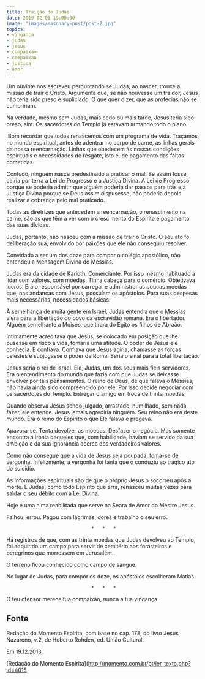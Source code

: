 ```yaml
---
title: Traição de Judas
date: 2019-02-01 19:00:00
image: "images/masonary-post/post-2.jpg"
topics: 
- vinganca
- judas
- jesus
- compaixao
- compaixao
- justica
- amor
---
```


Um ouvinte nos escreveu perguntando se Judas, ao nascer, trouxe a missão de
trair o Cristo. Argumenta que, se não houvesse um traidor, Jesus não teria sido
preso e supliciado. O que quer dizer, que as profecias não se cumpririam.

Na verdade, mesmo sem Judas, mais cedo ou mais tarde, Jesus teria sido preso,
sim. Os sacerdotes do Templo já estavam armando todo o plano.

 Bom recordar que todos renascemos com um programa de vida. Traçamos, no mundo
espiritual, antes de adentrar no corpo de carne, as linhas gerais da nossa
reencarnação. Linhas que obedecem às nossas condições espirituais e
necessidades de resgate, isto é, de pagamento das faltas cometidas.

Contudo, ninguém nasce predestinado a praticar o mal. Se assim fosse, cairia
por terra a Lei de Progresso e a Justiça Divina. A Lei de Progresso porque se
poderia admitir que alguém poderia dar passos para trás e a Justiça Divina
porque se Deus assim dispusesse, não poderia depois realizar a cobrança pelo
mal praticado.

Todas as diretrizes que antecedem a reencarnação, o renascimento na carne, são
as que têm a ver com o crescimento do Espírito e pagamento das suas dívidas.

Judas, portanto, não nasceu com a missão de trair o Cristo. O seu ato foi
deliberação sua, envolvido por paixões que ele não conseguiu resolver.

Convidado a ser um dos doze para compor o colégio apostólico, não entendeu a
Mensagem Divina do Messias.

Judas era da cidade de Karioth. Comerciante. Por isso mesmo habituado a lidar
com valores, com moedas. Tinha cabeça para o comércio. Objetivava lucros. Era o
responsável por carregar e administrar as poucas moedas que, nas andanças com
Jesus, possuíam os apóstolos. Para suas despesas mais necessárias, necessidades
básicas.

À semelhança de muita gente em Israel, Judas entendia que o Messias viera para
a libertação do povo da escravidão romana. Era o libertador. Alguém semelhante
a Moisés, que tirara do Egito os filhos de Abraão.

Intimamente acreditava que Jesus, se colocado em posição que lhe pusesse em
risco a vida, tomaria uma atitude. O poder de Jesus ele conhecia. E confiava.
Confiava que Jesus agiria, chamasse as forças celestes e subjugasse o poder de
Roma. Seria o sinal para a total libertação.

Jesus seria o rei de Israel. Ele, Judas, um dos seus mais fiéis servidores. Era
o entendimento do mundo que fazia com que Judas se deixasse envolver por tais
pensamentos. O reino de Deus, de que falava o Messias, não havia ainda sido
compreendido por ele. Por isso decide negociar com os sacerdotes do Templo.
Entregar o amigo em troca de trinta moedas.

Quando observa Jesus sendo julgado, arrastado, humilhado, sem nada fazer, ele
entende. Jesus jamais agrediria ninguém. Seu reino não era deste mundo. Era o
reino do Espírito o que Ele falava e pregava.

Apavora-se. Tenta devolver as moedas. Desfazer o negócio. Mas somente encontra
a ironia daqueles que, com habilidade, haviam se servido da sua ambição e da
sua ignorância acerca dos verdadeiros valores.

Como não consegue que a vida de Jesus seja poupada, toma-se de vergonha.
Infelizmente, a vergonha foi tanta que o conduziu ao trágico ato do suicídio.

As informações espirituais são de que o próprio Jesus o socorreu após a morte.
E Judas, como todo Espírito que erra, renasceu muitas vezes para saldar o seu
débito com a Lei Divina.

Hoje é uma alma reabilitada que serve na Seara de Amor do Mestre Jesus.

Falhou, errou. Pagou com lágrimas, dores e trabalho o seu erro.

                                   *   *   *

Há registros de que, com as trinta moedas que Judas devolveu ao Templo, foi
adquirido um campo para servir de cemitério aos forasteiros e peregrinos que
morressem em Jerusalém.

O terreno ficou conhecido como campo de sangue.

No lugar de Judas, para compor os doze, os apóstolos escolheram Matias.

                                   *   *   *

O teu ofensor merece tua compaixão, nunca a tua vingança.
 

## Fonte
Redação do Momento Espírita, com
base no cap. 178, do livro Jesus Nazareno, v.2, de
Huberto Rohden, ed. União Cultural.

Em 19.12.2013.


[Redação do Momento Espírita](http://momento.com.br/pt/ler_texto.php?id=4015
